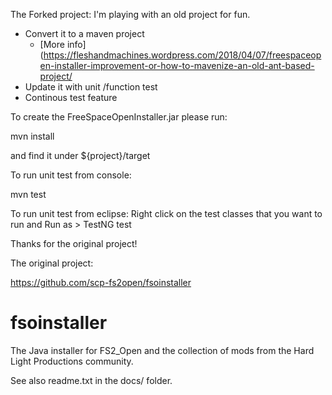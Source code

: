 The Forked project:
I'm playing with an old project for fun. 
- Convert it to a maven project
	- [More info](https://fleshandmachines.wordpress.com/2018/04/07/freespaceopen-installer-improvement-or-how-to-mavenize-an-old-ant-based-project/  
- Update it with unit /function test
- Continous test feature

To create the FreeSpaceOpenInstaller.jar please run:

mvn install 

and find it under ${project}/target

To run unit test from console:

mvn test

To run unit test from eclipse:
Right click on the test classes that you want to run and Run as > TestNG test

Thanks for the original project!

The original project:

https://github.com/scp-fs2open/fsoinstaller

# fsoinstaller
The Java installer for FS2_Open and the collection of mods from the Hard Light Productions community.

See also readme.txt in the docs/ folder.